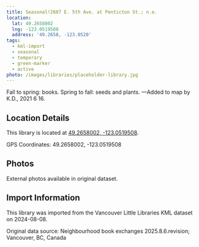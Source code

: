 ```yaml
---
title: Seasonal!2607 E. 5th Ave. at Penticton St.; n.e.
location:
  lat: 49.2658002
  lng: -123.0519508
  address: '49.2658, -123.0520'
tags:
  - kml-import
  - seasonal
  - temporary
  - green-marker
  - active
photo: /images/libraries/placeholder-library.jpg
---
```

Fall to spring: books.
Spring to fall: seeds and plants.
—Added to map by K.D., 2021 6 16.

## Location Details

This library is located at [49.2658002, -123.0519508](https://www.google.com/maps?q=49.2658002,-123.0519508).

GPS Coordinates: 49.2658002, -123.0519508

## Photos

External photos available in original dataset.

## Import Information

This library was imported from the Vancouver Little Libraries KML dataset on 2024-08-08.

Original data source: Neighbourhood book exchanges 2025.8.6.revision; Vancouver, BC, Canada
